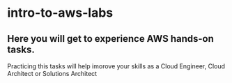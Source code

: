 # intro-to-aws-labs
## Here you will get to experience AWS hands-on tasks. 

Practicing this tasks will help imorove your skills as a Cloud Engineer, Cloud Architect or Solutions Architect
